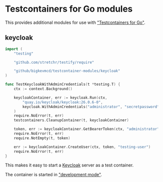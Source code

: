 Testcontainers for Go modules
=============================

This provides additional modules for use with ["Testcontainers for Go"](https://golang.testcontainers.org/).

## keycloak

```go
import (
	"testing"

	"github.com/stretchr/testify/require"

	"github/bigkevmcd/testcontainer-modules/keycloak"
)

func TestKeycloakWithAdminCredentials(t *testing.T) {
	ctx := context.Background()

	keycloakContainer, err := keycloak.Run(ctx,
		"quay.io/keycloak/keycloak:26.0.6-0",
		keycloak.WithAdminCredentials("administrator", "secretpassword"),
	)
	require.NoError(t, err)
	testcontainers.CleanupContainer(t, keycloakContainer)

	token, err := keycloakContainer.GetBearerToken(ctx, "administrator", "secretpassword")
	require.NoError(t, err)
	require.NotEmpty(t, token)

	err := keycloakContainer.CreateUser(ctx, token, "testing-user")
	require.NoError(t, err)
}
```

This makes it easy to start a [Keycloak](https://www.keycloak.org/) server as a test container.

The container is started in ["development mode"](https://www.keycloak.org/server/configuration#_starting_keycloak_in_development_mode).
